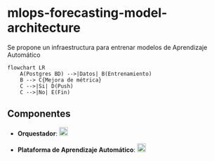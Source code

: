 # mlops-forecasting-model-architecture

Se propone un infraestructura para entrenar modelos de Aprendizaje Automático

```mermaid
flowchart LR
    A(Postgres BD) -->|Datos| B(Entrenamiento)
    B --> C{Mejora de métrica}
    C -->|Si| D(Push)
    C -->|No| E(Fin)
```

## Componentes

- __Orquestador__: <a href="https://airflow.apache.org/" target="_blank"><img alt="Apache Airflow" src="https://img.shields.io/badge/-Apache Airflow-017CEE?style=flat-square&logo=apacheairflow&logoColor=white" height="20"/></a>

- __Plataforma de Aprendizaje Automático__: <a href="https://mlflow.org/" target="_blank"><img alt="MLflow" src="https://img.shields.io/badge/-MLflow-0194E2?style=flat-square&logo=mlflow&logoColor=white" height="20"/></a>
